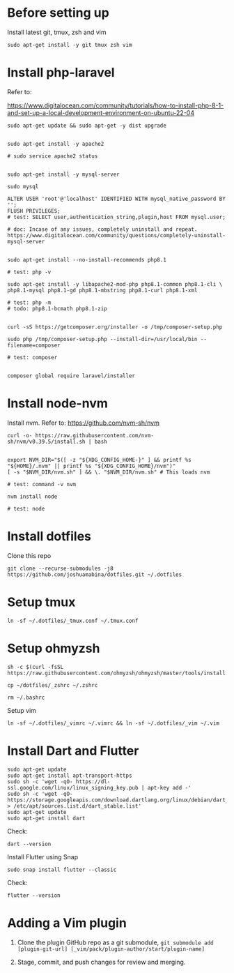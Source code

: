 # Before setting up

Install latest git, tmux, zsh and vim


```
sudo apt-get install -y git tmux zsh vim 
```

# Install php-laravel

Refer to:

https://www.digitalocean.com/community/tutorials/how-to-install-php-8-1-and-set-up-a-local-development-environment-on-ubuntu-22-04

```
sudo apt-get update && sudo apt-get -y dist upgrade


sudo apt-get install -y apache2

# sudo service apache2 status


sudo apt-get install -y mysql-server

sudo mysql 

ALTER USER 'root'@'localhost' IDENTIFIED WITH mysql_native_password BY '';
FLUSH PRIVILEGES;
# test: SELECT user,authentication_string,plugin,host FROM mysql.user;

# doc: Incase of any issues, completely uninstall and repeat. https://www.digitalocean.com/community/questions/completely-uninstall-mysql-server


sudo apt-get install --no-install-recommends php8.1

# test: php -v

sudo apt-get install -y libapache2-mod-php php8.1-common php8.1-cli \ 
php8.1-mysql php8.1-gd php8.1-mbstring php8.1-curl php8.1-xml

# test: php -m
# todo: php8.1-bcmath php8.1-zip 


curl -sS https://getcomposer.org/installer -o /tmp/composer-setup.php

sudo php /tmp/composer-setup.php --install-dir=/usr/local/bin --filename=composer

# test: composer


composer global require laravel/installer
```


# Install node-nvm

Install nvm. Refer to: https://github.com/nvm-sh/nvm

```
curl -o- https://raw.githubusercontent.com/nvm-sh/nvm/v0.39.5/install.sh | bash


export NVM_DIR="$([ -z "${XDG_CONFIG_HOME-}" ] && printf %s "${HOME}/.nvm" || printf %s "${XDG_CONFIG_HOME}/nvm")"
[ -s "$NVM_DIR/nvm.sh" ] && \. "$NVM_DIR/nvm.sh" # This loads nvm

# test: command -v nvm

nvm install node

# test: node

```

# Install dotfiles 

Clone this repo

```
git clone --recurse-submodules -j8 https://github.com/joshuamabina/dotfiles.git ~/.dotfiles
```

# Setup tmux

```
ln -sf ~/.dotfiles/_tmux.conf ~/.tmux.conf
```

# Setup ohmyzsh

```
sh -c $(curl -fsSL https://raw.githubusercontent.com/ohmyzsh/ohmyzsh/master/tools/install.sh)

cp ~/dotfiles/_zshrc ~/.zshrc

rm ~/.bashrc
```

Setup vim

```
ln -sf ~/.dotfiles/_vimrc ~/.vimrc && ln -sf ~/.dotfiles/_vim ~/.vim
```

# Install Dart and Flutter

```
sudo apt-get update
sudo apt-get install apt-transport-https
sudo sh -c 'wget -qO- https://dl-ssl.google.com/linux/linux_signing_key.pub | apt-key add -'
sudo sh -c 'wget -qO- https://storage.googleapis.com/download.dartlang.org/linux/debian/dart_stable.list > /etc/apt/sources.list.d/dart_stable.list'
sudo apt-get update
sudo apt-get install dart
```

Check:

```
dart --version
```

Install Flutter using Snap

```
sudo snap install flutter --classic
```

Check:

```
flutter --version
```

# Adding a Vim plugin

1. Clone the plugin GitHub repo as a git submodule, `git submodule add [plugin-git-url] [_vim/pack/plugin-author/start/plugin-name]`

2. Stage, commit, and push changes for review and merging.

